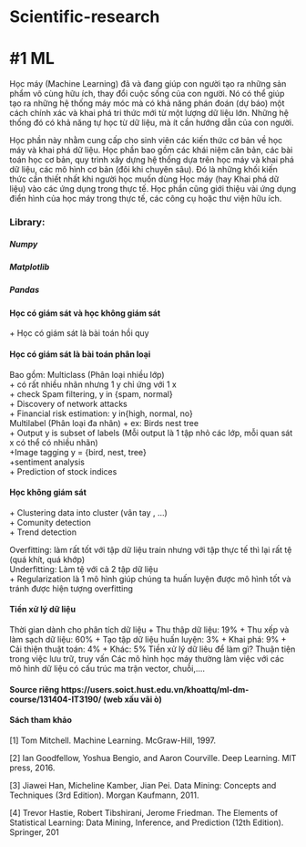 # Scientific-research
<h1>#1 ML</h1>
        <p>
                Học máy (Machine Learning) đã và đang giúp con người tạo ra những sản phẩm vô cùng hữu ích, thay đổi cuộc sống của con người. Nó có thể giúp tạo ra những hệ thống máy móc mà có khả năng phán đoán (dự báo) một cách chính xác và khai phá tri thức mới từ một lượng dữ liệu lớn. Những hệ thống đó có khả năng tự học từ dữ liệu, mà ít cần hướng dẫn của con người.

Học phần này nhằm cung cấp cho sinh viên các kiến thức cơ bản về học máy và khai phá dữ liệu. Học phần bao gồm các khái niệm căn bản, các bài toán học cơ bản, quy trình xây dựng hệ thống dựa trên học máy và khai phá dữ liệu, các mô hình cơ bản (đôi khi chuyên sâu). Đó là những khối kiến thức cần thiết nhất khi người học muốn dùng Học máy (hay Khai phá dữ liệu) vào các ứng dụng trong thực tế. Học phần cũng giới thiệu vài ứng dụng điển hình của học máy trong thực tế, các công cụ hoặc thư viện hữu ích.
        </p>
<h3>
        Library:
</h3>
<h5>    Numpy</h5>
<h5>    Matplotlib</h5>
<h5>    Pandas</h5>

<h4>Học có giám sát và học không giám sát</h4>
+ Học có giám sát là bài toán hồi quy
<h4>Học có giám sát là bài toán phân loại</h4>
Bao gồm: Multiclass (Phân loại nhiều lớp) <br>
                + có rất nhiều nhãn nhưng 1 y chỉ ứng với 1 x <br>
                + check Spam filtering, y in {spam, normal} <br>
                + Discovery of network attacks <br>
                + Financial risk estimation: y in{high, normal, no} <br>
        Multilabel (Phân loại đa nhãn)
                        + ex: Birds nest tree <br>
                + Output y is subset of labels (Mỗi output là 1 tập nhỏ các lớp, mỗi quan sát x có thể có nhiều nhãn) <br>
                +Image tagging y = {bird, nest, tree} <br>
                +sentiment analysis <br>
                        + Prediction of stock indices <br>
 <h4>Học không giám sát</h4>
        + Clustering data into cluster (vân tay , ...) <br>
        + Comunity detection <br>
        + Trend detection <br> 

Overfitting: làm rất tốt với tập dữ liệu train nhưng với tập thực tế thì lại rất tệ (quá khít, quá khớp) <br>
Underfitting: Làm tệ với cả 2 tập dữ liệu  <br>
        + Regularization là 1 mô hình giúp chúng ta huấn luyện được mô hình tốt và tránh được hiện tượng overfitting <br>

<h4>Tiền xử lý dữ liệu</h4>
        Thời gian dành cho phân tích dữ liệu
                + Thu thập dữ liệu: 19%
                + Thu xếp và làm sạch dữ liệu: 60%
                + Tạo tập dữ liệu huấn luyện: 3%
                + Khai phá: 9%
                + Cải thiện thuật toán: 4%
                + Khác: 5%
        Tiền xử lý dữ liêu để làm gì? Thuận tiện trong việc lưu trữ, truy vấn
        Các mô hình học máy thường làm  việc với các mô hình dữ liệu có cấu trúc ma trận vector, chuỗi,....
<h4>Source riêng https://users.soict.hust.edu.vn/khoattq/ml-dm-course/131404-IT3190/ (web xấu vãi ò)</h4>        
<h4> Sách tham khảo </h4>
<p>
[1] Tom Mitchell. Machine Learning. McGraw-Hill, 1997.

[2] Ian Goodfellow, Yoshua Bengio, and Aaron Courville. Deep Learning. MIT press, 2016.

[3] Jiawei Han, Micheline Kamber, Jian Pei. Data Mining: Concepts and Techniques (3rd Edition). Morgan Kaufmann, 2011.

[4] Trevor Hastie,‎ Robert Tibshirani,‎ Jerome Friedman. The Elements of Statistical Learning: Data Mining, Inference, and Prediction (12th Edition). Springer, 201</p>
